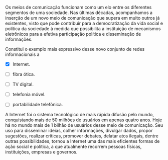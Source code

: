

Os meios de comunicação funcionam como um elo entre os diferentes segmentos de uma sociedade. Nas últimas décadas, acompanhamos a inserção de um novo meio de comunicação que supera em muito outros já existentes, visto que pode contribuir para a democratização da vida social e política da sociedade à medida que possibilita a instituição de mecanismos eletrônicos para a efetiva participação política e disseminação de informações.

Constitui o exemplo mais expressivo desse novo conjunto de redes informacionais a



- [x] Internet.
- [ ] fibra ótica.
- [ ] TV digital.
- [ ] telefonia móvel.
- [ ] portabilidade telefônica.


A Internet foi o sistema tecnológico de mais rápida difusão pelo mundo, conquistando mais de 50 milhões de usuários em apenas quatro anos. Hoje há no mundo mais de 1 bilhão de usuários desse meio de comunicação. Seu uso para disseminar ideias, colher informações, divulgar dados, propor sugestões, realizar críticas, promover debates, delatar atos ilegais, dentre outras possibilidades, tornou a Internet uma das mais eficientes formas de ação social e política, a que atualmente recorrem pessoas físicas, instituições, empresas e governos.

        
